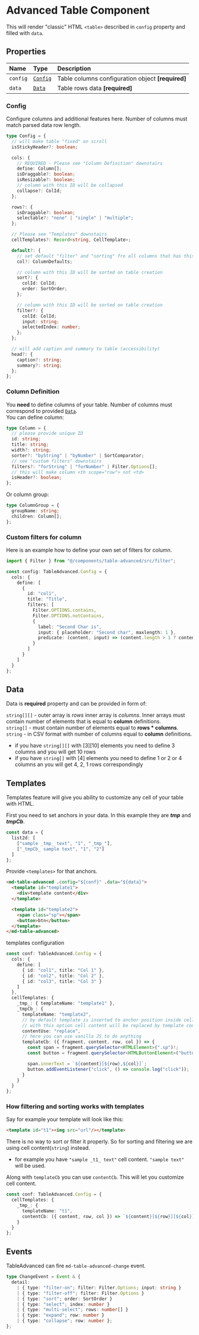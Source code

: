 # Advanced Table Component

This will render "classic" HTML `<table>` described in `config` property and filled with `data`.

## Properties

| Name     | Type                | Description                                       |
| :------- | :------------------ | :------------------------------------------------ |
| `config` | [`Config`](#config) | Table columns configuration object **[required]** |
| `data`   | [`Data`](#data)     | Table rows data **[required]**                    |

### Config

Configure columns and additional features here. Number of columns must match parsed data row length.

```ts
type Config = {
  // will make table "fixed" on scroll
  isStickyHeader?: boolean;

  cols: {
    // REQUIRED - Please see "Column Definition" downstairs
    define: Column[];
    isDraggable?: boolean;
    isResizable?: boolean;
    // column with this ID will be collapsed
    collapse?: ColId;
  };

  rows?: {
    isDraggable?: boolean;
    selectable?: "none" | "single" | "multiple";
  };

  // Please see "Templates" downstairs
  cellTemplates?: Record<string, CellTemplate>;

  default?: {
    // set default "filter" and "sorting" fro all columns that has this props undefined
    col?: ColumnDefaults;

    // column with this ID will be sorted on table creation
    sort?: {
      colId: ColId;
      order: SortOrder;
    };

    // column with this ID will be sorted on table creation
    filter?: {
      colId: ColId;
      input: string;
      selectedIndex: number;
    };
  };

  // will add caption and summary to table (accessibility)
  head?: {
    caption?: string;
    summary?: string;
  };
};
```

### Column Definition

You **need** to define columns of your table. Number of columns must correspond to provided [`Data`](#data).  
You can define column:

```ts
type Column = {
  // please provide unique ID
  id: string;
  title: string;
  width?: string;
  sorter?: "byString" | "byNumber" | SortComparator;
  // see "custom filters" downstairs
  filters?: "forString" | "forNumber" | Filter.Options[];
  // this will make column <th scope="row"> not <td>
  isHeader?: boolean;
};
```

Or column group:

```ts
type ColumnGroup = {
  groupName: string;
  children: Column[];
};
```

### Custom filters for column

Here is an example how to define your own set of filters for column.

```ts
import { Filter } from "@/components/table-advanced/src/filter";

const config: TableAdvanced.Config = {
  cols: {
    define: [
      {
        id: "col1",
        title: "Title",
        filters: [
          Filter.OPTIONS.contains,
          Filter.OPTIONS.notContains,
          {
            label: "Second Char is",
            input: { placeholder: "Second char", maxlength: 1 },
            predicate: (content, input) => (content.length > 1 ? content[1] == input : false)
          }
        ]
      }
    ]
  }
};
```

## Data

Data is **required** property and can be provided in form of:  
  
`string[][]` - outer array is *rows* inner array is *columns*. Inner arrays must contain number of elements that is equal to **column** definitions.  
`string[]` - must contain number of elements equal to **rows \* columns**.  
`string` - in CSV format with number of columns equal to **column** definitions.

- if you have `string[][]` with [3][10] elements you need to define 3 columns and you will get 10 rows
- if you have `string[]` with [4] elements you need to define 1 or 2 or 4 columns an you will get 4, 2, 1 rows correspondingly

## Templates

Templates feature will give you ability to customize any cell of your table with HTML.

First you need to set anchors in your data. In this example they are **_tmp_** and **_tmpCb_**.

```ts
const data = {
  list2d: [
    ["sample _tmp_ text", "1", "_tmp_"],
    ["_tmpCb_ sample text", "1", "2"]
  ]
};
```

Provide `<templates>` for that anchors.

```html
<md-table-advanced .config="${conf}" .data="${data}">
  <template id="template1">
    <div>template content</div>
  </template>

  <template id="template2">
    <span class="sp"></span>
    <button>btn</button>
  </template>
</md-table-advanced>
```

templates configuration

```ts
const conf: TableAdvanced.Config = {
  cols: {
    define: [
      { id: "col1", title: "Col 1" },
      { id: "col2", title: "Col 2" },
      { id: "col3", title: "Col 3" }
    ]
  },
  cellTemplates: {
    _tmp_: { templateName: "template1" },
    _tmpCb_: {
      templateName: "template2",
      // by default template is inserted to anchor position inside cell text
      // with this option cell content will be replaced by template content
      contentUse: "replace",
      // here you can use vanilla JS to do anything
      templateCb: ({ fragment, content, row, col }) => {
        const span = fragment.querySelector<HTMLElement>(".sp")!;
        const button = fragment.querySelector<HTMLButtonElement>("button")!;

        span.innerText = `${content}[${row},${col}]`;
        button.addEventListener("click", () => console.log("click"));
      }
    }
  }
};
```

### How filtering and sorting works with templates

Say for example your template will look like this:

```html
<template id="t1"><img src="url"/></template>
```

There is no way to sort or filter it properly. So for sorting and filtering we are using cell content(`string`) instead.

- for example you have `"sample _t1_ text"` cell content. `"sample text"` will be used.

Along with `templateCb` you can use `contentCb`. This will let you customize cell content.

```ts
const conf: TableAdvanced.Config = {
  cellTemplates: {
    _tmp_: {
      templateName: "t1",
      contentCb: ({ content, row, col }) => `${content}[${row}][${col}]`
    }
  }
};
```

## Events

TableAdvanced can fire `md-table-advanced-change` event.

```ts
type ChangeEvent = Event & {
  detail:
    | { type: "filter-on"; filter: Filter.Options; input: string }
    | { type: "filter-off"; filter: Filter.Options }
    | { type: "sort"; order: SortOrder }
    | { type: "select"; index: number }
    | { type: "multi-select"; rows: number[] }
    | { type: "expand"; row: number }
    | { type: "collapse"; row: number };
};
```

